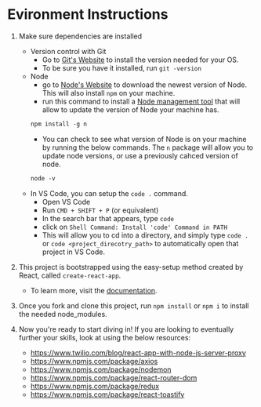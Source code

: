 # Evironment Instructions

1. Make sure dependencies are installed

   - Version control with Git
     - Go to [Git's Website](https://git-scm.com/book/en/v2/Getting-Started-Installing-Git) to install the version needed for your OS.
     - To be sure you have it installed, run `git -version`
   - Node
     - go to [Node's Website](https://nodejs.org/en/) to download the newest version of Node. This will also install `npm` on your machine.
     - run this command to install a [Node management tool](https://www.npmjs.com/package/n) that will allow to update the version of Node your machine has.
     ```txt
     npm install -g n
     ```
     - You can check to see what version of Node is on your machine by running the below commands. The `n` package will allow you to update node versions, or use a previously cahced version of node.
     ```txt
     node -v
     ```
   - In VS Code, you can setup the `code .` command.
     - Open VS Code
     - Run `CMD + SHIFT + P` (or equivalent)
     - In the search bar that appears, type `code`
     - click on `Shell Command: Install 'code' Command in PATH`
     - This will allow you to cd into a directory, and simply type `code .` or `code <project_direcotry_path>` to automatically open that project in VS Code.

2. This project is bootstrapped using the easy-setup method created by React, called `create-react-app`.

   - To learn more, visit the [documentation](https://reactjs.org/docs/create-a-new-react-app.html#create-react-app).

3. Once you fork and clone this project, run `npm install` or `npm i` to install the needed node_modules.

4. Now you're ready to start diving in! If you are looking to eventually further your skills, look at using the below resources:
   - https://www.twilio.com/blog/react-app-with-node-js-server-proxy
   - https://www.npmjs.com/package/axios
   - https://www.npmjs.com/package/nodemon
   - https://www.npmjs.com/package/react-router-dom
   - https://www.npmjs.com/package/redux
   - https://www.npmjs.com/package/react-toastify
